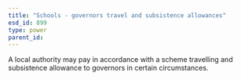 ```yaml
---
title: "Schools - governors travel and subsistence allowances"
esd_id: 899
type: power
parent_id:  
---
```


A local authority may pay in accordance with a scheme travelling and subsistence allowance to governors in certain circumstances.

